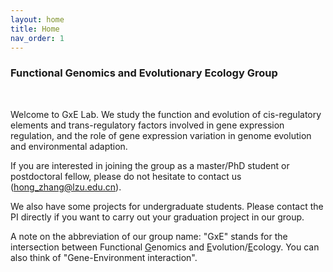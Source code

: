 ```yaml
---
layout: home
title: Home
nav_order: 1
---
```


### Functional Genomics and Evolutionary Ecology Group

<br/>

Welcome to GxE Lab. We study the function and evolution of cis-regulatory elements and trans-regulatory factors involved in gene expression regulation, and the role of gene expression variation in genome evolution and environmental adaption.

If you are interested in joining the group as a master/PhD student or postdoctoral fellow, please do not hesitate to contact us (hong_zhang@lzu.edu.cn).

We also have some projects for undergraduate students. Please contact the PI directly if you want to carry out your graduation project in our group. 

A note on the abbreviation of our group name: "GxE" stands for the intersection between Functional <ins>G</ins>enomics and <ins>E</ins>volution/<ins>E</ins>cology. You can also think of "Gene-Environment interaction".


